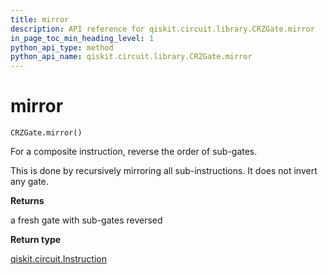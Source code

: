 ```yaml
---
title: mirror
description: API reference for qiskit.circuit.library.CRZGate.mirror
in_page_toc_min_heading_level: 1
python_api_type: method
python_api_name: qiskit.circuit.library.CRZGate.mirror
---
```


# mirror

<span id="qiskit.circuit.library.CRZGate.mirror" />

`CRZGate.mirror()`

For a composite instruction, reverse the order of sub-gates.

This is done by recursively mirroring all sub-instructions. It does not invert any gate.

**Returns**

a fresh gate with sub-gates reversed

**Return type**

[qiskit.circuit.Instruction](qiskit.circuit.Instruction "qiskit.circuit.Instruction")

